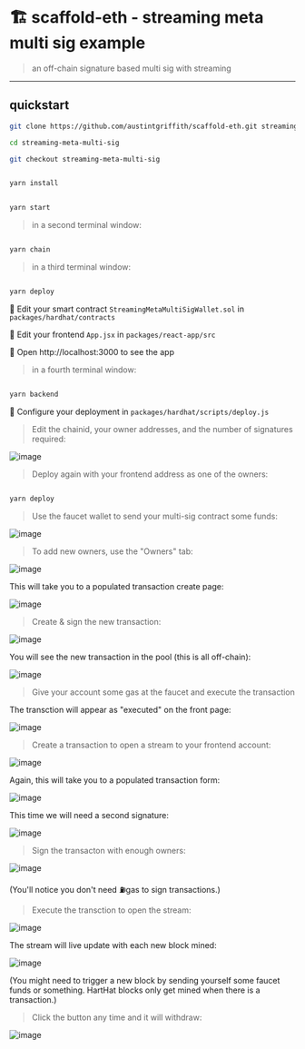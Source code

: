 # 🏗 scaffold-eth - streaming meta multi sig example

> an off-chain signature based multi sig with streaming

---

## quickstart

```bash
git clone https://github.com/austintgriffith/scaffold-eth.git streaming-meta-multi-sig

cd streaming-meta-multi-sig

git checkout streaming-meta-multi-sig
```

```bash

yarn install

```

```bash

yarn start

```

> in a second terminal window:

```bash

yarn chain

```

> in a third terminal window:

```bash

yarn deploy

```

🔏 Edit your smart contract `StreamingMetaMultiSigWallet.sol` in `packages/hardhat/contracts`

📝 Edit your frontend `App.jsx` in `packages/react-app/src`

📱 Open http://localhost:3000 to see the app

> in a fourth terminal window:

```bash

yarn backend

```

🔧 Configure your deployment in `packages/hardhat/scripts/deploy.js`

> Edit the chainid, your owner addresses, and the number of signatures required:

![image](https://user-images.githubusercontent.com/2653167/99156751-bfc59b00-2680-11eb-8d9d-e33777173209.png)



> Deploy again with your frontend address as one of the owners:

```bash

yarn deploy

```


> Use the faucet wallet to send your multi-sig contract some funds:

![image](https://user-images.githubusercontent.com/2653167/99156785-fd2a2880-2680-11eb-8665-f8415cc77d5d.png)

> To add new owners, use the "Owners" tab:

![image](https://user-images.githubusercontent.com/2653167/99156881-e6380600-2681-11eb-8161-43aeb7618af6.png)

This will take you to a populated transaction create page:

![image](https://user-images.githubusercontent.com/2653167/99156894-010a7a80-2682-11eb-9b19-8d749e678ce0.png)

> Create & sign the new transaction:

![image](https://user-images.githubusercontent.com/2653167/99156898-0b2c7900-2682-11eb-96f1-aae5dfb13179.png)

You will see the new transaction in the pool (this is all off-chain):

![image](https://user-images.githubusercontent.com/2653167/99156905-2a2b0b00-2682-11eb-8da9-6016cc32aaa8.png)

> Give your account some gas at the faucet and execute the transaction

The transction will appear as "executed" on the front page:

![image](https://user-images.githubusercontent.com/2653167/99156918-6199b780-2682-11eb-89d4-7379fe5adb54.png)


> Create a transaction to open a stream to your frontend account:

![image](https://user-images.githubusercontent.com/2653167/99156945-8db53880-2682-11eb-8477-059094a99723.png)

Again, this will take you to a populated transaction form:

![image](https://user-images.githubusercontent.com/2653167/99156981-a6255300-2682-11eb-9120-090bbbba513f.png)


This time we will need a second signature:

![image](https://user-images.githubusercontent.com/2653167/99156994-bc331380-2682-11eb-9492-7e0c83ea0fcc.png)

> Sign the transacton with enough owners:

![image](https://user-images.githubusercontent.com/2653167/99157010-d10fa700-2682-11eb-8f9a-328c561e97ef.png)

(You'll notice you don't need ⛽️gas to sign transactions.)

> Execute the transction to open the stream:

![image](https://user-images.githubusercontent.com/2653167/99157033-04523600-2683-11eb-8f97-1f6f3ed7b752.png)

The stream will live update with each new block mined:

![image](https://user-images.githubusercontent.com/2653167/99157075-5004df80-2683-11eb-8438-40ab8fbd5bf5.png)

(You might need to trigger a new block by sending yourself some faucet funds or something. HartHat blocks only get mined when there is a transaction.)

> Click the button any time and it will withdraw:

![image](https://user-images.githubusercontent.com/2653167/99157102-7fb3e780-2683-11eb-8cb5-121a94d78bac.png)
